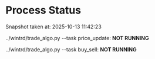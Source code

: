# Process Status

Snapshot taken at: 2025-10-13 11:42:23

../wintrd/trade_algo.py --task price_update: **NOT RUNNING**

../wintrd/trade_algo.py --task buy_sell: **NOT RUNNING**

